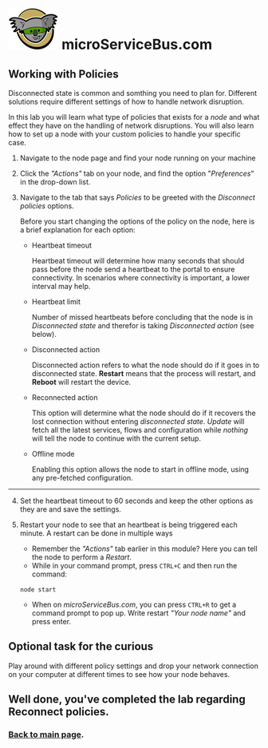 # <img src="./img/msb-logo.png" alt="Node.js" /> microServiceBus.com 

## Working with Policies
Disconnected state is common and somthing you need to plan for. Different solutions require different settings of how to handle network disruption.

In this lab you will learn what type of policies that exists for a *node* and what effect they have on the handling of network disruptions. You will also learn how to set up a node with your custom policies to handle your specific case.

1. Navigate to the node page and find your node running on your machine

2. Click the *"Actions"* tab on your node, and find the option "*Preferences*" in the drop-down list.
3. Navigate to the tab that says *Policies* to be greeted with the *Disconnect policies* options.

    Before you start changing the options of the policy on the node, here is a brief explanation for each option:

    * Heartbeat timeout

        Heartbeat timeout will determine how many seconds that should pass before the node send a heartbeat to the portal to ensure connectivity. In scenarios where connectivity is important, a lower interval may help.

    * Heartbeat limit

        Number of missed heartbeats before concluding that the node is in *Disconnected state* and therefor is taking *Disconnected action* (see below).
    * Disconnected action

        Disconnected action refers to what the node should do if it goes in to disconnected state. **Restart** means that the process will restart, and **Reboot** will restart the device.
    * Reconnected action

        This option will determine what the node should do if it recovers the lost connection without entering *disconnected state*. *Update* will fetch all the latest services, flows and configuration while *nothing* will tell the node to continue with the current setup.
    * Offline mode

        Enabling this option allows the node to start in offline mode, using any pre-fetched configuration.
<hr>

4. Set the heartbeat timeout to 60 seconds and keep the other options as they are and save the settings.

5. Restart your node to see that an heartbeat is being triggered each minute. A restart can be done in multiple ways

    * Remember the *"Actions"* tab earlier in this module? Here you can tell the node to perform a *Restart*.
    * While in your command prompt, press ```CTRL+C``` and then run the command:
    ``` 
    node start
    ```
    * When on *microServiceBus.com*, you can press ```CTRL+R``` to get a command prompt to pop up. Write restart *"Your node name"* and press enter.

## Optional task for the curious
Play around with different policy settings and drop your network connection on your computer at different times to see how your node behaves.
## Well done, you've completed the lab regarding Reconnect policies.
### [Back to main page](./README.md).

